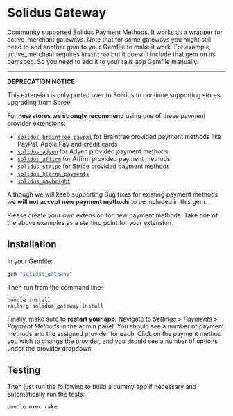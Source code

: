Solidus Gateway
===============
Community supported Solidus Payment Methods. It works as a wrapper for
active_merchant gateways. Note that for some gateways you might still need to
add another gem to your Gemfile to make it work. For example, active_merchant
requires `braintree` but it doesn't include that gem on its gemspec. So you
need to add it to your rails app Gemfile manually.

---

**DEPRECATION NOTICE**

This extension is only ported over to Solidus to continue supporting stores upgrading from Spree.

For **new stores we strongly recommend** using one of these payment provider extensions:

* [`solidus_braintree_paypal`](https://github.com/solidusio/solidus_paypal_braintree) for Braintree provided payment methods like PayPal, Apple Pay and credit cards
* [`solidus_adyen`](https://github.com/StemboltHQ/solidus-adyen) for Adyen provided payment methods
* [`solidus_affirm`](https://github.com/solidusio-contrib/solidus_affirm) for Affirm provided payment methods
* [`solidus_stripe`](https://github.com/solidusio-contrib/solidus_stripe) for Stripe provided payment methods
* [`solidus_klarna_payments`](https://github.com/bitspire/solidus_klarna_payments)
* [`solidus_paybright`](https://github.com/StemboltHQ/solidus_paybright)

Although we will keep supporting Bug fixes for existing payment methods we **will not accept new payment methods** to be included in this gem.

Please create your own extension for new payment methods. Take one of the above examples as a starting point for your extension.

Installation
------------

In your Gemfile:

```ruby
gem "solidus_gateway"
```

Then run from the command line:

```shell
bundle install
rails g solidus_gateway:install
```

Finally, make sure to **restart your app**. Navigate to *Settings >
Payments > Payment Methods* in the admin panel.  You should see a number of payment
methods and the assigned provider for each.  Click on the payment method you wish
to change the provider, and you should see a number of options under the provider dropdown.

Testing
-------

Then just run the following to build a dummy app if necessary and automatically
run the tests:

```shell
bundle exec rake
```
